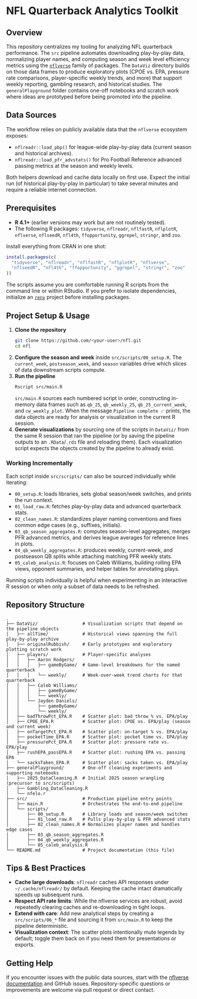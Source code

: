 # NFL Quarterback Analytics Toolkit

## Overview
This repository centralizes my tooling for analyzing NFL quarterback performance. The
`src` pipeline automates downloading play-by-play data, normalizing player names,
and computing season and week level efficiency metrics using the
[`nflverse`](https://nflverse.nflverse.com) family of packages. The `DataViz`
directory builds on those data frames to produce exploratory plots (CPOE vs. EPA,
pressure rate comparisons, player-specific weekly trends, and more) that support
weekly reporting, gambling research, and historical studies. The
`generalPlayground` folder contains one-off notebooks and scratch work where ideas
are prototyped before being promoted into the pipeline.

## Data Sources
The workflow relies on publicly available data that the `nflverse` ecosystem
exposes:

- `nflreadr::load_pbp()` for league-wide play-by-play data (current season and
  historical archives).
- `nflreadr::load_pfr_advstats()` for Pro Football Reference advanced passing
  metrics at the season and weekly levels.

Both helpers download and cache data locally on first use. Expect the initial run
(of historical play-by-play in particular) to take several minutes and require a
reliable internet connection.

## Prerequisites
- **R 4.1+** (earlier versions may work but are not routinely tested).
- The following R packages: `tidyverse`, `nflreadr`, `nflfastR`, `nflplotR`,
  `nflverse`, `nflseedR`, `nfl4th`, `ffopportunity`, `ggrepel`, `stringr`, and
  `zoo`.

Install everything from CRAN in one shot:

```r
install.packages(c(
  "tidyverse", "nflreadr", "nflfastR", "nflplotR", "nflverse",
  "nflseedR", "nfl4th", "ffopportunity", "ggrepel", "stringr", "zoo"
))
```

The scripts assume you are comfortable running R scripts from the command line or
within RStudio. If you prefer to isolate dependencies, initialize an
[`renv`](https://rstudio.github.io/renv/) project before installing packages.

## Project Setup & Usage
1. **Clone the repository**
   ```bash
   git clone https://github.com/<your-user>/nfl.git
   cd nfl
   ```
2. **Configure the season and week** inside `src/scripts/00_setup.R`. The
   `current_week`, `postseason_week`, and `season` variables drive which slices of
data downstream scripts compute.
3. **Run the pipeline**
   ```bash
   Rscript src/main.R
   ```
   `src/main.R` sources each numbered script in order, constructing in-memory data
frames such as `qb_25`, `qb_weekly_25`, `qb_25_current_week`, and
`cw_weekly_plot`. When the message `Pipeline complete ✅` prints, the data objects
are ready for analysis or visualization in the current R session.
4. **Generate visualizations** by sourcing one of the scripts in `DataViz/` from
the same R session that ran the pipeline (or by saving the pipeline outputs to an
`.RData`/`.rds` file and reloading them). Each visualization script expects the
objects created by the pipeline to already exist.

### Working Incrementally
Each script inside `src/scripts/` can also be sourced individually while
iterating:

- `00_setup.R`: loads libraries, sets global season/week switches, and prints the
  run context.
- `01_load_raw.R`: fetches play-by-play data and advanced quarterback stats.
- `02_clean_names.R`: standardizes player naming conventions and fixes common edge
  cases (e.g., suffixes, initials).
- `03_qb_season_aggregates.R`: computes season-level aggregates, merges PFR
  advanced metrics, and derives league averages for reference lines in plots.
- `04_qb_weekly_aggregates.R`: produces weekly, current-week, and postseason QB
  splits while attaching matching PFR weekly stats.
- `05_caleb_analysis.R`: focuses on Caleb Williams, building rolling EPA views,
  opponent summaries, and helper tables for annotating plays.

Running scripts individually is helpful when experimenting in an interactive R
session or when only a subset of data needs to be refreshed.

## Repository Structure
```text
.
├── DataViz/                 # Visualization scripts that depend on the pipeline objects
│   ├── allTime/             # Historical views spanning the full play-by-play archive
│   ├── originalRubbish/     # Early prototypes and exploratory plotting scratch work
│   ├── players/             # Player-specific analyses
│   │   ├── Aaron Rodgers/
│   │   │   ├── gameByGame/  # Game-level breakdowns for the named quarterback
│   │   │   └── weekly/      # Week-over-week trend charts for that quarterback
│   │   ├── Caleb Williams/
│   │   │   ├── gameByGame/
│   │   │   └── weekly/
│   │   └── Jayden Daniels/
│   │       ├── gameByGame/
│   │       └── weekly/
│   ├── badThrowPct_EPA.R    # Scatter plot: bad throw % vs. EPA/play
│   ├── CPOE_EPA.R           # Scatter plot: CPOE vs. EPA/play (season and current week)
│   ├── onTargetPct_EPA.R    # Scatter plot: on-target % vs. EPA/play
│   ├── pocketTime_EPA.R     # Scatter plot: pocket time vs. EPA/play
│   ├── pressurePct_EPA.R    # Scatter plot: pressure rate vs. EPA/play
│   ├── rushEPA_passEPA.R    # Scatter plot: rushing EPA vs. passing EPA
│   └── sacksTaken_EPA.R     # Scatter plot: sacks taken vs. EPA/play
├── generalPlayground/       # One-off cleaning experiments and supporting notebooks
│   ├── 2025_DataCleaning.R  # Initial 2025 season wrangling (precursor to src/scripts)
│   ├── Gambling_DataCleaning.R
│   └── nfelo.r
├── src/                     # Production pipeline entry points
│   ├── main.R               # Orchestrates the end-to-end pipeline
│   └── scripts/
│       ├── 00_setup.R       # Library loads and season/week switches
│       ├── 01_load_raw.R    # Pulls play-by-play & PFR advanced stats
│       ├── 02_clean_names.R # Normalizes player names and handles edge cases
│       ├── 03_qb_season_aggregates.R
│       ├── 04_qb_weekly_aggregates.R
│       └── 05_caleb_analysis.R
└── README.md                # Project documentation (this file)
```

## Tips & Best Practices
- **Cache large downloads**: `nflreadr` caches API responses under
  `~/.cache/nflreadr/` by default. Keeping the cache intact dramatically speeds up
  subsequent runs.
- **Respect API rate limits**: While the nflverse services are robust, avoid
  repeatedly clearing caches and re-downloading in tight loops.
- **Extend with care**: Add new analytical steps by creating a `src/scripts/06_*` file
  and sourcing it from `src/main.R` to keep the pipeline deterministic.
- **Visualization context**: The scatter plots intentionally mute legends by
  default; toggle them back on if you need them for presentations or exports.

## Getting Help
If you encounter issues with the public data sources, start with the
[nflverse documentation](https://nflverse.nflverse.com/articles/nflverse-data.html)
and GitHub issues. Repository-specific questions or improvements are welcome via
pull request or direct contact.
